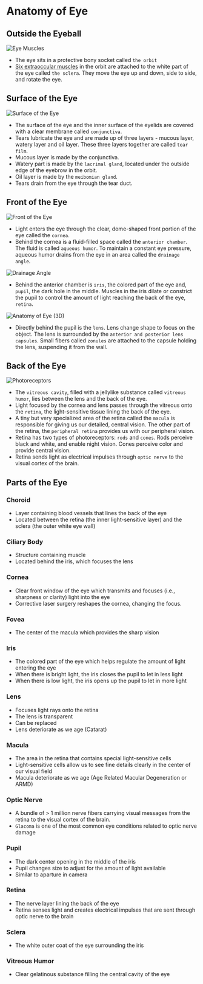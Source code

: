 # Anatomy of Eye

## Outside the Eyeball

![Eye Muscles](/eye/eye-muscles.webp)

- The eye sits in a protective bony socket called `the orbit`
- [Six extraoccular muscles](/medicine/cns#oculomotor-nerve) in the orbit are attached to the white part of the eye called `the sclera`. They move the eye up and down, side to side, and rotate the eye.

## Surface of the Eye

![Surface of the Eye](/eye/surface-of-the-eye.webp)

- The surface of the eye and the inner surface of the eyelids are covered with a clear membrane called `conjunctiva`.
- Tears lubricate the eye and are made up of three layers - mucous layer, watery layer and oil layer. These three layers together are called `tear film`.
- Mucous layer is made by the conjunctiva.
- Watery part is made by the `lacrimal gland`, located under the outside edge of the eyebrow in the orbit.
- Oil layer is made by the `meibomian gland`.
- Tears drain from the eye through the tear duct.

## Front of the Eye

![Front of the Eye](/eye/anatomy.webp)

- Light enters the eye through the clear, dome-shaped front portion of the eye called the `cornea`.
- Behind the cornea is a fluid-filled space called the `anterior chamber`. The fluid is called `aqueous humor`. To maintain a constant eye pressure, aqueous humor drains from the eye in an area called the `drainage angle`.

![Drainage Angle](/eye/drainage-angle.webp)

- Behind the anterior chamber is `iris`, the colored part of the eye and, `pupil`, the dark hole in the middle. Muscles in the iris dilate or constrict the pupil to control the amount of light reaching the back of the eye, `retina`.

![Anatomy of Eye (3D)](/eye/anatomy-3d.gif)

- Directly behind the pupil is the `lens`. Lens change shape to focus on the object. The lens is surrounded by the `anterior and posterior lens capsules`. Small fibers called `zonules` are attached to the capsule holding the lens, suspending it from the wall.

## Back of the Eye

![Photoreceptors](/eye/photoreceptors.webp)

- The `vitreous cavity`, filled with a jellylike substance called `vitreous humor`, lies between the lens and the back of the eye.
- Light focused by the cornea and lens passes through the vitreous onto the `retina`, the light-sensitive tissue lining the back of the eye.
- A tiny but very specialized area of the retina called the `macula` is responsible for giving us our detailed, central vision. The other part of the retina, the `peripheral retina` provides us with our peripheral vision.
- Retina has two types of photoreceptors: `rods` and `cones`. Rods perceive black and white, and enable night vision. Cones perceive color and provide central vision.
- Retina sends light as electrical impulses through `optic nerve` to the visual cortex of the brain.

## Parts of the Eye

### Choroid

- Layer containing blood vessels that lines the back of the eye
- Located between the retina (the inner light-sensitive layer) and the sclera (the outer white eye wall)

### Ciliary Body

- Structure containing muscle
- Located behind the iris, which focuses the lens

### Cornea

- Clear front window of the eye which transmits and focuses (i.e., sharpness or clarity) light into the eye
- Corrective laser surgery reshapes the cornea, changing the focus.

### Fovea

- The center of the macula which provides the sharp vision

### Iris

- The colored part of the eye which helps regulate the amount of light entering the eye
- When there is bright light, the iris closes the pupil to let in less light
- When there is low light, the iris opens up the pupil to let in more light

### Lens

- Focuses light rays onto the retina
- The lens is transparent
- Can be replaced
- Lens deteriorate as we age (Catarat)

### Macula

- The area in the retina that contains special light-sensitive cells
- Light-sensitive cells allow us to see fine details clearly in the center of our visual field
- Macula deteriorate as we age (Age Related Macular Degeneration or ARMD)

### Optic Nerve

- A bundle of > 1 million nerve fibers carrying visual messages from the retina to the visual cortex of the brain.
- `Glacoma` is one of the most common eye conditions related to optic nerve damage

### Pupil

- The dark center opening in the middle of the iris
- Pupil changes size to adjust for the amount of light available
- Similar to aparture in camera

### Retina

- The nerve layer lining the back of the eye
- Retina senses light and creates electrical impulses that are sent through optic nerve to the brain

### Sclera

- The white outer coat of the eye surrounding the iris

### Vitreous Humor

- Clear gelatinous substance filling the central cavity of the eye
